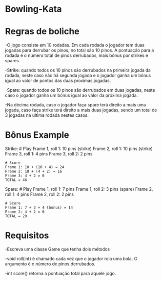 # Bowling-Kata

# Regras de boliche
-O jogo consiste em 10 rodadas. Em cada rodada o jogador tem duas jogadas para derrubar os pinos, no total são 10 pinos. A pontuação para a rodada é o número total de pinos derrubados, mais bônus por strikes e spares.

-Strike: quando todos os 10 pinos são derrubados na primeira jogada da rodada, neste caso não há segunda jogada e o jogador ganha um bônus igual ao valor de pontos das duas proximas jogadas.

-Spare: quando todos os 10 pinos são derrubados em duas jogadas, neste caso o jogador ganha um bônus igual ao valor da próxima jogada.

-Na décima rodada, caso o jogador faça spare terá direito a mais uma jogada, caso faça strike terá direito a mais duas jogadas, sendo um total de 3 jogadas na ultima rodada nestes casos.

# Bônus Example
Strike:
    # Play
    Frame 1, roll 1: 10 pins (strike)
    Frame 2, roll 1: 10 pins (strike)
    Frame 3, roll 1: 4 pins
    Frame 3, roll 2: 2 pins

    # Score
    Frame 1: 10 + (10 + 4) = 24
    Frame 2: 10 + (4 + 2) = 16
    Frame 3: 4 + 2 = 6
    TOTAL = 46

Spare:
    # Play
    Frame 1, roll 1: 7 pins
    Frame 1, roll 2: 3 pins (spare)
    Frame 2, roll 1: 4 pins
    Frame 2, roll 2: 2 pins

    # Score
    Frame 1: 7 + 3 + 4 (bonus) = 14
    Frame 2: 4 + 2 = 6
    TOTAL = 20

# Requisitos
-Escreva uma classe Game que tenha dois métodos

-void roll(int) é chamado cada vez que o jogador rola uma bola. O argumento é o número de pinos derrubados.

-int score() retorna a pontuação total para aquele jogo.